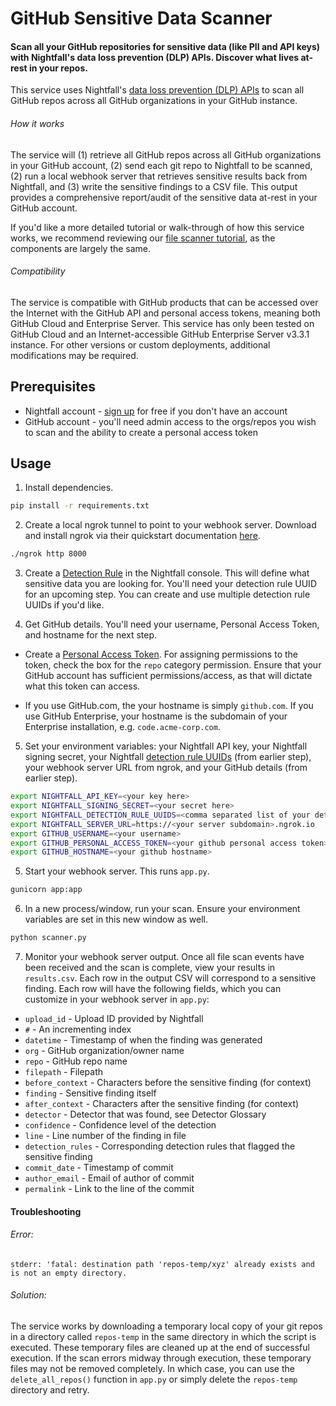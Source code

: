 # GitHub Sensitive Data Scanner

#### Scan all your GitHub repositories for sensitive data (like PII and API keys) with Nightfall's data loss prevention (DLP) APIs. Discover what lives at-rest in your repos.

This service uses Nightfall's [data loss prevention (DLP) APIs](https://nightfall.ai/developer-platform) to scan all GitHub repos across all GitHub organizations in your GitHub instance.

###### How it works
The service will (1) retrieve all GitHub repos across all GitHub organizations in your GitHub account, (2) send each git repo to Nightfall to be scanned, (2) run a local webhook server that retrieves sensitive results back from Nightfall, and (3) write the sensitive findings to a CSV file. This output provides a comprehensive report/audit of the sensitive data at-rest in your GitHub account. 

If you'd like a more detailed tutorial or walk-through of how this service works, we recommend reviewing our [file scanner tutorial](https://github.com/nightfallai/file-scanner-tutorial), as the components are largely the same.

###### Compatibility
The service is compatible with GitHub products that can be accessed over the Internet with the GitHub API and personal access tokens, meaning both GitHub Cloud and Enterprise Server. This service has only been tested on GitHub Cloud and an Internet-accessible GitHub Enterprise Server v3.3.1 instance. For other versions or custom deployments, additional modifications may be required.

## Prerequisites

* Nightfall account - [sign up](https://app.nightfall.ai/sign-up) for free if you don't have an account
* GitHub account - you'll need admin access to the orgs/repos you wish to scan and the ability to create a personal access token

## Usage

1. Install dependencies.

```bash
pip install -r requirements.txt
```

2. Create a local ngrok tunnel to point to your webhook server. Download and install ngrok via their quickstart documentation [here](https://ngrok.com/docs/guides/quickstart).

```bash
./ngrok http 8000
```

3. Create a [Detection Rule](https://docs.nightfall.ai/docs/creating-detection-rules) in the Nightfall console. This will define what sensitive data you are looking for. You'll need your detection rule UUID for an upcoming step. You can create and use multiple detection rule UUIDs if you'd like.

4. Get GitHub details. You'll need your username, Personal Access Token, and hostname for the next step.

* Create a [Personal Access Token](https://docs.github.com/en/authentication/keeping-your-account-and-data-secure/creating-a-personal-access-token). For assigning permissions to the token, check the box for the `repo` category permission. Ensure that your GitHub account has sufficient permissions/access, as that will dictate what this token can access. 

* If you use GitHub.com, the your hostname is simply `github.com`. If you use GitHub Enterprise, your hostname is the subdomain of your Enterprise installation, e.g. `code.acme-corp.com`.

5. Set your environment variables: your Nightfall API key, your Nightfall signing secret, your Nightfall [detection rule UUIDs](https://docs.nightfall.ai/docs/creating-detection-rules) (from earlier step), your webhook server URL from ngrok, and your GitHub details (from earlier step).

```bash
export NIGHTFALL_API_KEY=<your key here>
export NIGHTFALL_SIGNING_SECRET=<your secret here>
export NIGHTFALL_DETECTION_RULE_UUIDS=<comma separated list of your detection rule uuids>
export NIGHTFALL_SERVER_URL=https://<your server subdomain>.ngrok.io
export GITHUB_USERNAME=<your username>
export GITHUB_PERSONAL_ACCESS_TOKEN=<your github personal access token>
export GITHUB_HOSTNAME=<your github hostname>
```

5. Start your webhook server. This runs `app.py`.

```bash
gunicorn app:app
```

6. In a new process/window, run your scan. Ensure your environment variables are set in this new window as well.

```python
python scanner.py
```

7. Monitor your webhook server output. Once all file scan events have been received and the scan is complete, view your results in `results.csv`. Each row in the output CSV will correspond to a sensitive finding. Each row will have the following fields, which you can customize in your webhook server in `app.py`: 

* `upload_id` - Upload ID provided by Nightfall
* `#` - An incrementing index
* `datetime` - Timestamp of when the finding was generated
* `org` - GitHub organization/owner name
* `repo` - GitHub repo name
* `filepath` - Filepath
* `before_context` - Characters before the sensitive finding (for context)
* `finding` - Sensitive finding itself
* `after_context` - Characters after the sensitive finding (for context)
* `detector` - Detector that was found, see Detector Glossary
* `confidence` - Confidence level of the detection
* `line` - Line number of the finding in file
* `detection_rules` - Corresponding detection rules that flagged the sensitive finding
* `commit_date` - Timestamp of commit
* `author_email` - Email of author of commit
* `permalink` - Link to the line of the commit

#### Troubleshooting

###### Error:
```
stderr: 'fatal: destination path 'repos-temp/xyz' already exists and is not an empty directory.
```

###### Solution:

The service works by downloading a temporary local copy of your git repos in a directory called `repos-temp` in the same directory in which the script is executed. These temporary files are cleaned up at the end of successful execution. If the scan errors midway through execution, these temporary files may not be removed completely. In which case, you can use the `delete_all_repos()` function in `app.py` or simply delete the `repos-temp` directory and retry.